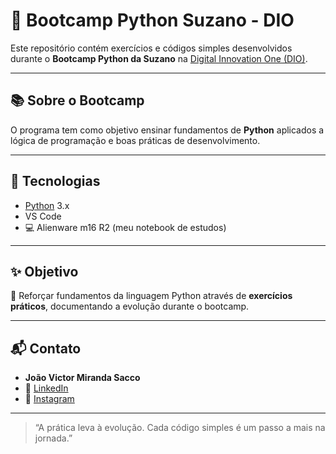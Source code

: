 # 🐍 Bootcamp Python Suzano - DIO

Este repositório contém exercícios e códigos simples desenvolvidos durante o **Bootcamp Python da Suzano** na [Digital Innovation One (DIO)](https://www.dio.me/).

---

## 📚 Sobre o Bootcamp
O programa tem como objetivo ensinar fundamentos de **Python** aplicados a lógica de programação e boas práticas de desenvolvimento.

---

## 🚀 Tecnologias
- [Python](https://www.python.org/) 3.x  
- VS Code  
- 💻 Alienware m16 R2 (meu notebook de estudos)

---

## ✨ Objetivo
📌 Reforçar fundamentos da linguagem Python através de **exercícios práticos**, documentando a evolução durante o bootcamp.

---

## 📬 Contato
- **João Victor Miranda Sacco**  
- 💼 [LinkedIn](https://www.linkedin.com/in/jo%C3%A3o-victor-miranda-sacco-8853a437a)  
- 📸 [Instagram](https://www.instagram.com/mirandajvss)  

---
> “A prática leva à evolução. Cada código simples é um passo a mais na jornada.”
